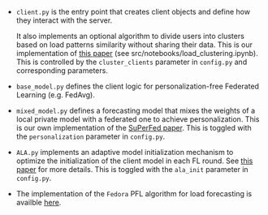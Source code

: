 - `client.py` is the entry point that creates client objects and define how they interact with the server.

    It also implements an optional algorithm to divide users into clusters based on load patterns similarity without sharing their data. This is our implementation of [this paper](https://ieeexplore.ieee.org/document/10122655) (see src/notebooks/load_clustering.ipynb).
    This is controlled by the `cluster_clients` parameter in `config.py` and corresponding parameters.

- `base_model.py` defines the client logic for personalization-free Federated Learning (e.g. FedAvg).

- `mixed_model.py` defines a forecasting model that mixes the weights of a local private model with a federated one to achieve personalization. This is our own implementation of the [SuPerFed paper](https://arxiv.org/abs/2109.07628). This is toggled with the `personalization` parameter in `config.py`.

- `ALA.py` implements an adaptive model initialization mechanism to optimize the initialization of the client model in each FL round. See [this paper](https://arxiv.org/abs/2212.01197) for more details. This is toggled with the `ala_init` parameter in `config.py`.

- The implementation of the `Fedora` PFL algorithm for load forecasting is availble [here](https://github.com/MaherDissem/FEDORA/tree/load-forecast).
